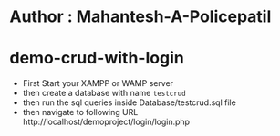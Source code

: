 # Author : Mahantesh-A-Policepatil

# demo-crud-with-login
- First Start your XAMPP or WAMP server
- then create a database with name `testcrud`
- then run the sql queries inside Database/testcrud.sql file
- then navigate to following URL
	http://localhost/demoproject/login/login.php
